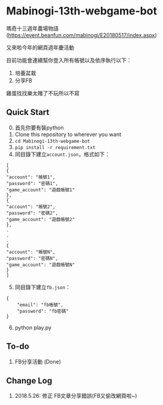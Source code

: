 # Mabinogi-13th-webgame-bot

瑪奇十三週年農場物語(https://event.beanfun.com/mabinogi/E20180517/index.aspx)

又來啦今年的網頁週年慶活動

目前功能會連續幫你登入所有帳號以及依序執行以下：
1. 培養盆栽
2. 分享FB

雞蛋找找樂太賭了不玩所以不寫

## Quick Start
0. 首先你要有裝python
1. Clone this repository to wherever you want
2. `cd Mabinogi-13th-webgame-bot`
3. `pip install -r requirement.txt`
4. 同目錄下建立`account.json`，格式如下：
```
[
{
"account": "帳號1",
"password": "密碼1",
"game_account": "遊戲帳號1"
},
{
"account": "帳號2",
"password": "密碼2",
"game_account": "遊戲帳號2"
},
.
.
.
{
"account": "帳號N",
"password": "密碼N",
"game_account": "遊戲帳號N"
}
]
```
5. 同目錄下建立`fb.json`：
```
{
	"email": "fb帳號",
	"password": "fb密碼"
}
```
6. python play.py

## To-do
1. FB分享活動 (Done)

## Change Log
1.  2018.5.26: 修正 FB文章分享錯誤(FB又偷改網頁啦~)



